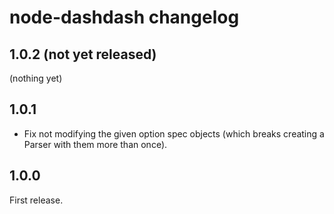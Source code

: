# node-dashdash changelog

## 1.0.2 (not yet released)

(nothing yet)


## 1.0.1

- Fix not modifying the given option spec objects (which breaks creating
  a Parser with them more than once).


## 1.0.0

First release.

